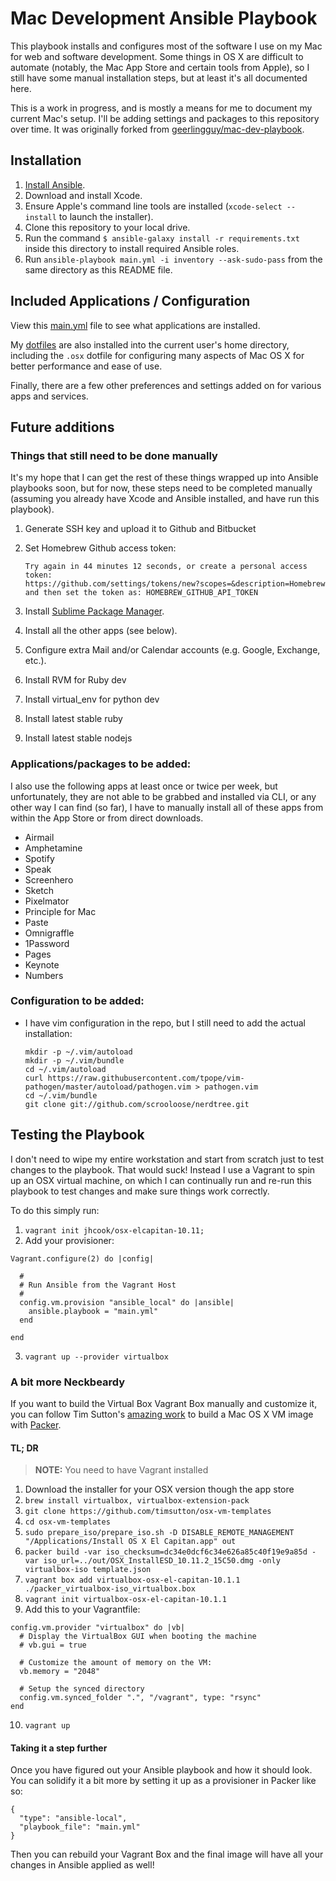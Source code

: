 # Mac Development Ansible Playbook

This playbook installs and configures most of the software I use on my Mac for web and software development. Some things in OS X are difficult to automate (notably, the Mac App Store and certain tools from Apple), so I still have some manual installation steps, but at least it's all documented here.

This is a work in progress, and is mostly a means for me to document my current Mac's setup. I'll be adding settings and packages to this repository over time. It was originally forked from [geerlingguy/mac-dev-playbook](https://github.com/geerlingguy/mac-dev-playbook).

## Installation

  1. [Install Ansible](http://docs.ansible.com/intro_installation.html).
  2. Download and install Xcode.
  3. Ensure Apple's command line tools are installed (`xcode-select --install` to launch the installer).
  4. Clone this repository to your local drive.
  5. Run the command `$ ansible-galaxy install -r requirements.txt` inside this directory to install required Ansible roles.
  6. Run `ansible-playbook main.yml -i inventory --ask-sudo-pass` from the same directory as this README file.

## Included Applications / Configuration

View this [main.yml](https://github.com/ekryski/mac-dev-playbook/blob/master/vars/main.yml) file to see what applications are installed.

My [dotfiles](https://github.com/ekryski/dotfiles) are also installed into the current user's home directory, including the `.osx` dotfile for configuring many aspects of Mac OS X for better performance and ease of use.

Finally, there are a few other preferences and settings added on for various apps and services.

## Future additions

### Things that still need to be done manually

It's my hope that I can get the rest of these things wrapped up into Ansible playbooks soon, but for now, these steps need to be completed manually (assuming you already have Xcode and Ansible installed, and have run this playbook).

  1. Generate SSH key and upload it to Github and Bitbucket
  2. Set Homebrew Github access token:
  
      ```
      Try again in 44 minutes 12 seconds, or create a personal access token:
      https://github.com/settings/tokens/new?scopes=&description=Homebrew and then set the token as: HOMEBREW_GITHUB_API_TOKEN
      ```
  
  3. Install [Sublime Package Manager](http://sublime.wbond.net/installation).
  4. Install all the other apps (see below).
  5. Configure extra Mail and/or Calendar accounts (e.g. Google, Exchange, etc.).
  6. Install RVM for Ruby dev
  7. Install virtual_env for python dev
  8. Install latest stable ruby
  9. Install latest stable nodejs

### Applications/packages to be added:
I also use the following apps at least once or twice per week, but unfortunately, they are not able to be grabbed and installed via CLI, or any other way I can find (so far), I have to manually install all of these apps from within the App Store or from direct downloads.

  - Airmail
  - Amphetamine
  - Spotify
  - Speak
  - Screenhero
  - Sketch
  - Pixelmator
  - Principle for Mac
  - Paste
  - Omnigraffle
  - 1Password
  - Pages
  - Keynote
  - Numbers

### Configuration to be added:

  - I have vim configuration in the repo, but I still need to add the actual installation:
  
    ```
    mkdir -p ~/.vim/autoload
    mkdir -p ~/.vim/bundle
    cd ~/.vim/autoload
    curl https://raw.githubusercontent.com/tpope/vim-pathogen/master/autoload/pathogen.vim > pathogen.vim
    cd ~/.vim/bundle
    git clone git://github.com/scrooloose/nerdtree.git
    ```

## Testing the Playbook

I don't need to wipe my entire workstation and start from scratch just to test changes to the playbook. That would suck! Instead I use a Vagrant to spin up an OSX virtual machine, on which I can continually run and re-run this playbook to test changes and make sure things work correctly.

To do this simply run:

1. `vagrant init jhcook/osx-elcapitan-10.11;`
2. Add your provisioner:

  ```
  Vagrant.configure(2) do |config|

    #
    # Run Ansible from the Vagrant Host
    #
    config.vm.provision "ansible_local" do |ansible|
      ansible.playbook = "main.yml"
    end

  end
  ```

3. `vagrant up --provider virtualbox`


### A bit more Neckbeardy

If you want to build the Virtual Box Vagrant Box manually and customize it, you can follow Tim Sutton's [amazing work](https://github.com/timsutton/osx-vm-templates) to build a Mac OS X VM image with [Packer](http://packer.io).

#### TL; DR

> **NOTE:** You need to have Vagrant installed

1. Download the installer for your OSX version though the app store
2. `brew install virtualbox, virtualbox-extension-pack`
3. `git clone https://github.com/timsutton/osx-vm-templates`
4. `cd osx-vm-templates`
5. `sudo prepare_iso/prepare_iso.sh -D DISABLE_REMOTE_MANAGEMENT "/Applications/Install OS X El Capitan.app" out`
6. `packer build -var iso_checksum=dc34e0dcf6c34e626a85c40f19e9a85d -var iso_url=../out/OSX_InstallESD_10.11.2_15C50.dmg -only virtualbox-iso template.json`
7. `vagrant box add virtualbox-osx-el-capitan-10.1.1 ./packer_virtualbox-iso_virtualbox.box`
8. `vagrant init virtualbox-osx-el-capitan-10.1.1`
9. Add this to your Vagrantfile:

  ```
  config.vm.provider "virtualbox" do |vb|
    # Display the VirtualBox GUI when booting the machine
    # vb.gui = true
  
    # Customize the amount of memory on the VM:
    vb.memory = "2048"

    # Setup the synced directory
    config.vm.synced_folder ".", "/vagrant", type: "rsync"
  end
  ```

10. `vagrant up`

#### Taking it a step further

Once you have figured out your Ansible playbook and how it should look. You can solidify it a bit more by setting it up as a provisioner in Packer like so:

```
{
  "type": "ansible-local",
  "playbook_file": "main.yml"
}
```

Then you can rebuild your Vagrant Box and the final image will have all your changes in Ansible applied as well!
